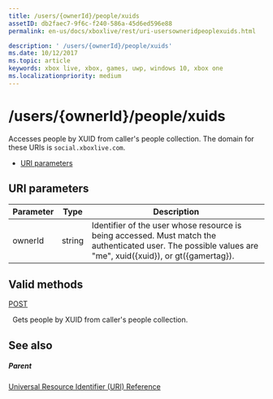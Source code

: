 ```yaml
---
title: /users/{ownerId}/people/xuids
assetID: db2faec7-9f6c-f240-586a-45d6ed596e88
permalink: en-us/docs/xboxlive/rest/uri-usersowneridpeoplexuids.html

description: ' /users/{ownerId}/people/xuids'
ms.date: 10/12/2017
ms.topic: article
keywords: xbox live, xbox, games, uwp, windows 10, xbox one
ms.localizationpriority: medium
---
```

# /users/{ownerId}/people/xuids
Accesses people by XUID from caller's people collection. 
The domain for these URIs is `social.xboxlive.com`.
 
  * [URI parameters](#ID4EV)
 
<a id="ID4EV"></a>

 
## URI parameters
 
| Parameter| Type| Description| 
| --- | --- | --- | 
| ownerId| string| Identifier of the user whose resource is being accessed. Must match the authenticated user. The possible values are "me", xuid({xuid}), or gt({gamertag}).| 
  
<a id="ID4EOB"></a>

 
## Valid methods

[POST](uri-usersowneridpeoplexuidspost.md)

&nbsp;&nbsp;Gets people by XUID from caller's people collection.
 
<a id="ID4EYB"></a>

 
## See also
 
<a id="ID4E1B"></a>

 
##### Parent 

[Universal Resource Identifier (URI) Reference](../atoc-xboxlivews-reference-uris.md)

   